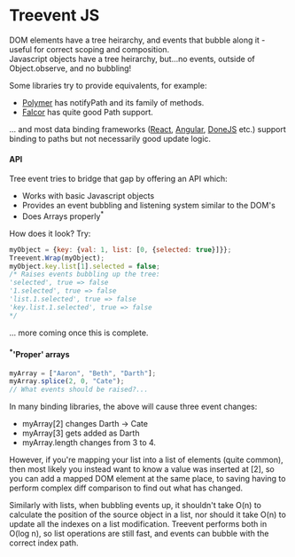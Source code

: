 # Treevent JS

DOM elements have a tree heirarchy, and events that bubble along it - useful for correct scoping and composition.  
Javascript objects have a tree heirarchy, but...no events, outside of Object.observe, and no bubbling!

Some libraries try to provide equivalents, for example:
* [Polymer](http://polymer.github.io/polymer/) has notifyPath and its family of methods.
* [Falcor](https://netflix.github.io/falcor/documentation/paths.html) has quite good Path support.

... and most data binding frameworks ([React](https://facebook.github.io/react/), [Angular](https://angularjs.org/), [DoneJS](http://donejs.com/) etc.) support binding to paths but not necessarily good update logic.

#### API

Tree event tries to bridge that gap by offering an API which:
* Works with basic Javascript objects
* Provides an event bubbling and listening system similar to the DOM's
* Does Arrays properly<sup>*</sup>

How does it look? Try:
```javascript
myObject = {key: {val: 1, list: [0, {selected: true}]}};
Treevent.Wrap(myObject);
myObject.key.list[1].selected = false;
/* Raises events bubbling up the tree:
'selected', true => false
'1.selected', true => false
'list.1.selected', true => false
'key.list.1.selected', true => false
*/
```

... more coming once this is complete.

#### <sup>*</sup>'Proper' arrays
```javascript
myArray = ["Aaron", "Beth", "Darth"];
myArray.splice(2, 0, "Cate");
// What events should be raised?...
```

In many binding libraries, the above will cause three event changes:
* myArray[2] changes Darth -> Cate
* myArray[3] gets added as Darth
* myArray.length changes from 3 to 4.

However, if you're mapping your list into a list of elements (quite common), then most likely you instead want to know a value was inserted at [2], so you can add a mapped DOM element at the same place, to saving having to perform complex diff comparison to find out what has changed.

Similarly with lists, when bubbling events up, it shouldn't take O(n) to calculate the position of the source object in a list, nor should it take O(n) to update all the indexes on a list modification. Treevent performs both in O(log n), so list operations are still fast, and events can bubble with the correct index path.
